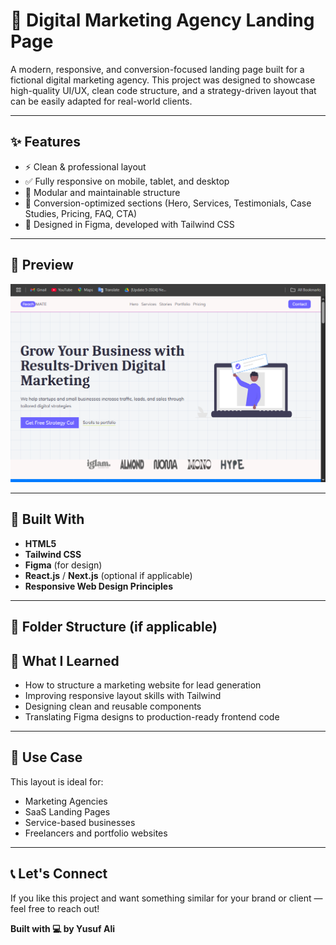 # 🚀 Digital Marketing Agency Landing Page

A modern, responsive, and conversion-focused landing page built for a fictional digital marketing agency. This project was designed to showcase high-quality UI/UX, clean code structure, and a strategy-driven layout that can be easily adapted for real-world clients.

---

## ✨ Features

- ⚡ Clean & professional layout
- ✅ Fully responsive on mobile, tablet, and desktop
- 🧩 Modular and maintainable structure
- 🎯 Conversion-optimized sections (Hero, Services, Testimonials, Case Studies, Pricing, FAQ, CTA)
- 🎨 Designed in Figma, developed with Tailwind CSS

---

## 📸 Preview

![Landing Page Preview](public/landing.png) <!-- Replace with actual screenshot if available -->

---

## 🔧 Built With

- **HTML5**
- **Tailwind CSS**
- **Figma** (for design)
- **React.js** / **Next.js** (optional if applicable)
- **Responsive Web Design Principles**

---

## 📁 Folder Structure (if applicable)

## 🧠 What I Learned

- How to structure a marketing website for lead generation
- Improving responsive layout skills with Tailwind
- Designing clean and reusable components
- Translating Figma designs to production-ready frontend code

---

## 📌 Use Case

This layout is ideal for:
- Marketing Agencies
- SaaS Landing Pages
- Service-based businesses
- Freelancers and portfolio websites

---

## 📞 Let's Connect

If you like this project and want something similar for your brand or client — feel free to reach out!

**Built with 💻 by Yusuf Ali**
